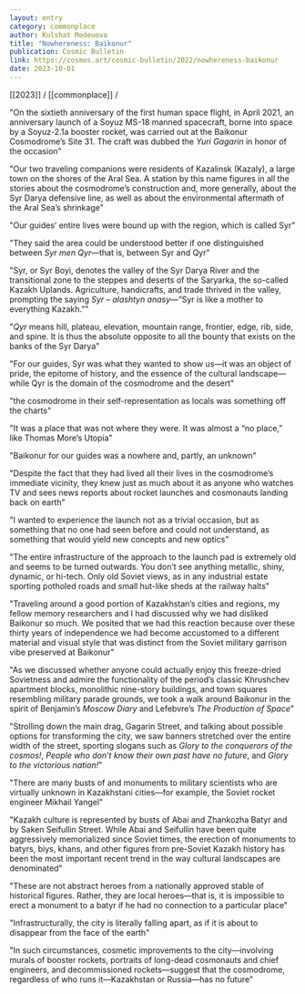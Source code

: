 ```yaml
---
layout: entry
category: commonplace
author: Kulshat Medeuova
title: "Nowhereness: Baikonur"
publication: Cosmic Bulletin
link: https://cosmos.art/cosmic-bulletin/2022/nowhereness-baikonur
date: 2023-10-01
---
```


[[2023]] / [[commonplace]] / 

"On the sixtieth anniversary of the first human space flight, in April 2021, an anniversary launch of a Soyuz MS-18 manned spacecraft, borne into space by a Soyuz-2.1a booster rocket, was carried out at the Baikonur Cosmodrome’s Site 31. The craft was dubbed the *Yuri Gagarin* in honor of the occasion"

"Our two traveling companions were residents of Kazalinsk (Kazaly), a large town on the shores of the Aral Sea. A station by this name figures in all the stories about the cosmodrome’s construction and, more generally, about the Syr Darya defensive line, as well as about the environmental aftermath of the Aral Sea’s shrinkage"

"Our guides’ entire lives were bound up with the region, which is called Syr"

"They said the area could be understood better if one distinguished between *Syr men Qyr*—that is, between Syr and Qyr"

"Syr, or Syr Boyi, denotes the valley of the Syr Darya River and the transitional zone to the steppes and deserts of the Saryarka, the so-called Kazakh Uplands. Agriculture, handicrafts, and trade thrived in the valley, prompting the saying *Syr – alashtyn anasy*—“Syr is like a mother to everything Kazakh.”"

"*Qyr* means hill, plateau, elevation, mountain range, frontier, edge, rib, side, and spine. It is thus the absolute opposite to all the bounty that exists on the banks of the Syr Darya"

"For our guides, Syr was what they wanted to show us—it was an object of pride, the epitome of history, and the essence of the cultural landscape—while Qyr is the domain of the cosmodrome and the desert"

"the cosmodrome in their self-representation as locals was something off the charts"

"It was a place that was not where they were. It was almost a “no place,” like Thomas More’s Utopia"

"Baikonur for our guides was a nowhere and, partly, an unknown"

"Despite the fact that they had lived all their lives in the cosmodrome’s immediate vicinity, they knew just as much about it as anyone who watches TV and sees news reports about rocket launches and cosmonauts landing back on earth"

"I wanted to experience the launch not as a trivial occasion, but as something that no one had seen before and could not understand, as something that would yield new concepts and new optics"

"The entire infrastructure of the approach to the launch pad is extremely old and seems to be turned outwards. You don’t see anything metallic, shiny, dynamic, or hi-tech. Only old Soviet views, as in any industrial estate sporting potholed roads and small hut-like sheds at the railway halts"

"Traveling around a good portion of Kazakhstan’s cities and regions, my fellow memory researchers and I had discussed why we had disliked Baikonur so much. We posited that we had this reaction because over these thirty years of independence we had become accustomed to a different material and visual style that was distinct from the Soviet military garrison vibe preserved at Baikonur"

"As we discussed whether anyone could actually enjoy this freeze-dried Sovietness and admire the functionality of the period’s classic Khrushchev apartment blocks, monolithic nine-story buildings, and town squares resembling military parade grounds, we took a walk around Baikonur in the spirit of Benjamin’s *Moscow Diary* and Lefebvre’s *The Production of Space*"

"Strolling down the main drag, Gagarin Street, and talking about possible options for transforming the city, we saw banners stretched over the entire width of the street, sporting slogans such as *Glory to the conquerors of the cosmos!*, *People who don’t know their own past have no future*, and *Glory to the victorious nation!*"

"There are many busts of and monuments to military scientists who are virtually unknown in Kazakhstani cities—for example, the Soviet rocket engineer Mikhail Yangel"

"Kazakh culture is represented by busts of Abai and Zhankozha Batyr and by Saken Seifullin Street. While Abai and Seifullin have been quite aggressively memorialized since Soviet times, the erection of monuments to batyrs, biys, khans, and other figures from pre-Soviet Kazakh history has been the most important recent trend in the way cultural landscapes are denominated"

"These are not abstract heroes from a nationally approved stable of historical figures. Rather, they are local heroes—that is, it is impossible to erect a monument to a batyr if he had no connection to a particular place"

"Infrastructurally, the city is literally falling apart, as if it is about to disappear from the face of the earth"

"In such circumstances, cosmetic improvements to the city—involving murals of booster rockets, portraits of long-dead cosmonauts and chief engineers, and decommissioned rockets—suggest that the cosmodrome, regardless of who runs it—Kazakhstan or Russia—has no future"
